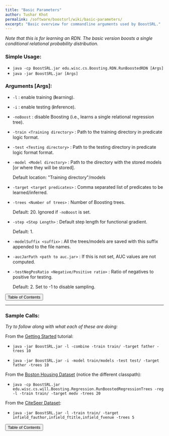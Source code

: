 ```yaml
---
title: "Basic Parameters"
author: Tushar Khot
permalink: /software/boostsrl/wiki/basic-parameters/
excerpt: "Basic overview for commandline arguments used by BoostSRL."
---
```


*Note that this is for learning an RDN. The basic version boosts a single conditional relational probability distribution.* 

### Simple Usage:

* `java -cp BoostSRL.jar edu.wisc.cs.Boosting.RDN.RunBoostedRDN [Args]`
* `java -jar BoostSRL.jar [Args]`

### Arguments [Args]:

* `-l` : enable training (**l**earning).
* `-i` : enable testing (**i**nference).
* `-noBoost` : disable Boosting (i.e., learns a single relational regression tree).
* `-train <Training directory>` : Path to the training directory in predicate logic format.
* `-test <Testing directory>` : Path to the testing directory in predicate logic format format.
* `-model <Model directory>` : Path to the directory with the stored models [or where they will be stored].
  
  Default location: "Training directory"/models

* `-target <target predicates>` : Comma separated list of predicates to be learned/inferred.
* `-trees <Number of trees>` : Number of Boosting trees.

  Default: 20. Ignored if `-noBoost` is set.

* `-step <Step Length>` : Default step length for functional gradient.

  Default: 1.

* `-modelSuffix <suffix>` : All the trees/models are saved with this suffix appended to the file names.
* `-aucJarPath <path to auc.jar>` : If this is not set, AUC values are not computed.
* `-testNegPosRatio <Negative/Positive ratio>` : Ratio of negatives to positive for testing.

  Default: 2. Set to -1 to disable sampling.  
    
<button class="btn btn--primary btn--large" onclick="topOfPage()">Table of Contents</button>

---

### Sample Calls:

*Try to follow along with what each of these are doing:*

From the [Getting Started](Getting-Started) tutorial:

* `java -jar BoostSRL.jar -l -combine -train train/ -target father -trees 10`

* `java -jar BoostSRL.jar -i -model train/models -test test/ -target father -trees 10`

From the [Boston Housing Dataset](Boston-Housing-Dataset) (notice the different classpath):

* `java -cp BoostSRL.jar edu.wisc.cs.will.Boosting.Regression.RunBoostedRegressionTrees -reg -l -train train/ -target medv -trees 20`

From the [CiteSeer Dataset](CiteSeer-Dataset):

* `java -jar BoostSRL.jar -l -train train/ -target infield_fauthor,infield_ftitle,infield_fvenue -trees 5`

<button class="btn btn--primary btn--large" onclick="topOfPage()">Table of Contents</button>

<script>
function topOfPage() {
    $('html, body').animate({ scrollTop: 0 }, 'fast');
}
</script>
